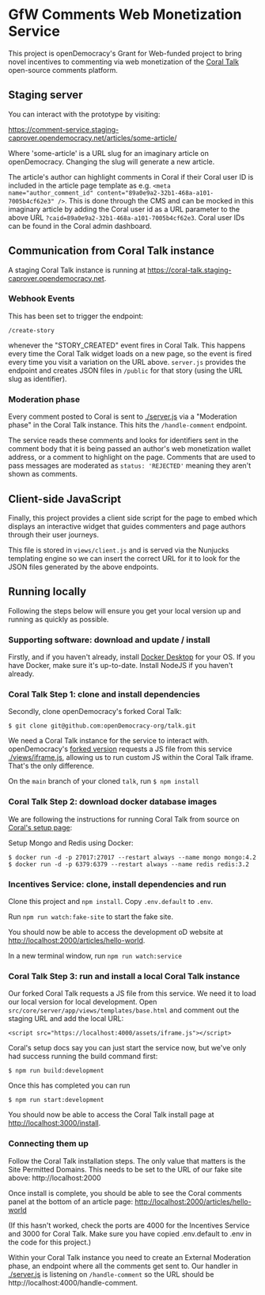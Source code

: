 # GfW Comments Web Monetization Service

This project is openDemocracy's Grant for Web-funded project to bring novel incentives to commenting via web monetization of the [Coral Talk](https://github.com/coralproject/talk) open-source comments platform.

## Staging server

You can interact with the prototype by visiting:

https://comment-service.staging-caprover.opendemocracy.net/articles/some-article/

Where 'some-article' is a URL slug for an imaginary article on openDemocracy. Changing the slug will generate a new article.

The article's author can highlight comments in Coral if their Coral user ID is included in the article page template as e.g. `<meta name="author_comment_id" content="89a0e9a2-32b1-468a-a101-7005b4cf62e3" />`. This is done through the CMS and can be mocked in this imaginary article by adding the Coral user id as a URL parameter to the above URL `?caid=89a0e9a2-32b1-468a-a101-7005b4cf62e3`. Coral user IDs can be found in the Coral admin dashboard.

## Communication from Coral Talk instance

A staging Coral Talk instance is running at https://coral-talk.staging-caprover.opendemocracy.net. 

### Webhook Events

This has been set to trigger the endpoint:

`/create-story`

whenever the "STORY_CREATED" event fires in Coral Talk. This happens every time the Coral Talk widget loads on a new page, so the event is fired every time you visit a variation on the URL above. `server.js` provides the endpoint and creates JSON files in `/public` for that story (using the URL slug as identifier).

### Moderation phase

Every comment posted to Coral is sent to [./server.js](./server.js) via a "Moderation phase" in the Coral Talk instance. This hits the `/handle-comment` endpoint.

The service reads these comments and looks for identifiers sent in the comment body that it is being passed an author's web monetization wallet address, or a comment to highlight on the page. Comments that are used to pass messages are moderated as `status: 'REJECTED'` meaning they aren't shown as comments.

## Client-side JavaScript

Finally, this project provides a client side script for the page to embed which displays an interactive widget that guides commenters and page authors through their user journeys.

This file is stored in `views/client.js` and is served via the Nunjucks templating engine so we can insert the correct URL for it to look for the JSON files generated by the above endpoints.

## Running locally

Following the steps below will ensure you get your local version up and running as quickly as possible. 

### Supporting software: download and update / install

Firstly, and if you haven't already, install [Docker Desktop](https://www.docker.com/products/docker-desktop) for your OS. If you have Docker, make sure it's up-to-date. Install NodeJS if you haven't already.

### Coral Talk Step 1: clone and install dependencies

Secondly, clone openDemocracy's forked Coral Talk:

`$ git clone git@github.com:openDemocracy-org/talk.git`

We need a Coral Talk instance for the service to interact with. openDemocracy's [forked version](https://github.com/openDemocracy-org/talk) requests a JS file from this service [./views/iframe.js](./views/iframe.js), allowing us to run custom JS within the Coral Talk iframe. That's the only difference.

On the `main` branch of your cloned `talk`, run `$ npm install`

### Coral Talk Step 2: download docker database images

We are following the instructions for running Coral Talk from source on [Coral's setup page](https://docs.coralproject.net/coral/#source):

Setup Mongo and Redis using Docker:

```
$ docker run -d -p 27017:27017 --restart always --name mongo mongo:4.2
$ docker run -d -p 6379:6379 --restart always --name redis redis:3.2
```

### Incentives Service: clone, install dependencies and run

Clone this project and `npm install`. Copy `.env.default` to `.env`. 

Run `npm run watch:fake-site` to start the fake site.

You should now be able to access the development oD website at [http://localhost:2000/articles/hello-world](http://localhost:2000/articles/hello-world]).

In a new terminal window, run `npm run watch:service`

### Coral Talk Step 3: run and install a local Coral Talk instance

Our forked Coral Talk requests a JS file from this service. We need it to load our local version for local development. Open `src/core/server/app/views/templates/base.html` and comment out the staging URL and add the local URL:

`<script src="https://localhost:4000/assets/iframe.js"></script>`

Coral's setup docs say you can just start the service now, but we've only had success running the build command first:

`$ npm run build:development`

Once this has completed you can run

`$ npm run start:development`

You should now be able to access the Coral Talk install page at [http://localhost:3000/install](http://localhost:3000/install). 

### Connecting them up

Follow the Coral Talk installation steps. The only value that matters is the Site Permitted Domains. This needs to be set to the URL of our fake site above: http://localhost:2000

Once install is complete, you should be able to see the Coral comments panel at the bottom of an article page: [http://localhost:2000/articles/hello-world](http://localhost:2000/articles/hello-world])

(If this hasn't worked, check the ports are 4000 for the Incentives Service and 3000 for Coral Talk. Make sure you have copied .env.default to .env in the code for this project.)

Within your Coral Talk instance you need to create an External Moderation phase, an endpoint where all the comments get sent to. Our handler in [./server.js](./server.js) is listening on `/handle-comment` so the URL should be http://localhost:4000/handle-comment. 

